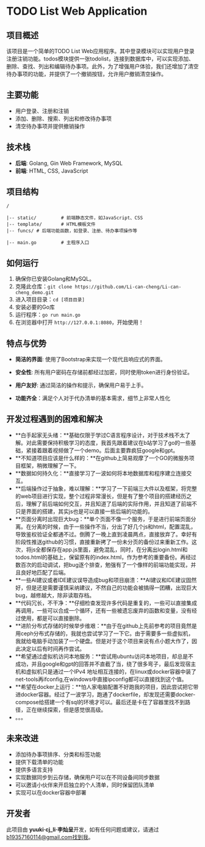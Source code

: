 # TODO List Web Application

## 项目概述
该项目是一个简单的TODO List Web应用程序。其中登录模块可以实现用户登录注册注销功能。todos模块提供一张todolist，连接到数据库中，可以实现添加、删除、查找、列出和编辑待办事项。此外，为了增强用户体验，我们还增加了清空待办事项的功能，并提供了一个撤销按钮，允许用户撤销清空操作。

## 主要功能
- 用户登录、注册和注销
- 添加、删除、搜索、列出和修改待办事项
- 清空待办事项并提供撤销操作

## 技术栈
- **后端**: Golang, Gin Web Framework, MySQL
- **前端**: HTML, CSS, JavaScript

## 项目结构
```
/

|-- static/         # 前端静态文件，如JavaScript、CSS
|-- template/       # HTML模板文件
|-- funcs/ # 后端功能函数，如登录、注册、待办事项操作等

|-- main.go         # 主程序入口
```

## 如何运行
1. 确保你已安装Golang和MySQL。
2. 克隆此仓库：`git clone https://github.com/Li-can-cheng/Li-can-cheng_demo.git`
3. 进入项目目录：`cd [项目目录]`
4. 安装必要的Go库
5. 运行程序：`go run main.go`
6. 在浏览器中打开 `http://127.0.0.1:8080`，开始使用！

## 特点与优势
- **简洁的界面**: 使用了Bootstrap来实现一个现代且响应式的界面。

- **安全性**: 所有用户密码在存储前都经过加密，同时使用token进行身份验证。

- **用户友好**: 通过简洁的操作和提示，确保用户易于上手。

- **功能齐全**：满足个人对于代办清单的基本需求，细节上非常人性化

  

## 开发过程遇到的困难和解决

- **白手起家无头绪：**基础仅限于学过C语言程序设计，对于技术栈不太了解。对此需要保持积极学习的态度，我首先跟着建议在b站学习了go的一些基础，紧接着跟着视频做了一个demo。后面主要靠疯狂google和gpt。
- **不知道项目应该是什么样的：**在github上简易观摩了一个GO的微服务项目框架，稍微理解了一下。
- **数据如何持久化：**直接学习了一波如何将本地数据库和程序建立连接交互。
- **后端操作过于抽象，难以理解：**学习了一下前端三大件以及框架，将完整的web项目进行实现，整个过程非常漫长，但是有了整个项目的搭建经历之后，理解了前后端如何交互，并且知道了后端的实际作用，并且知道了前端不只是界面的搭建，其实js也是可以直接一些后端的功能的。
- **页面分离时出现巨大bug：**单个页面不像一个服务，于是进行前端页面分离。在分离的时候，由于一些操作不当，分出了好几个js和html，配置混乱，导致鉴权验证全都通不过。倒腾了一晚上直到凌晨两点，直接放弃了。幸好有阶段性推送github的习惯，直接重新拷了一份未分页的备份过来重新工作。这次，将js全都保存在app.js里面，避免混乱，同时，在分离出login.html和todos.html的基础上，保留原有的index.html，作为参考的重要备份。再经过数百次的启动调试，把bug逐个排查，勉强有了一个像样的前端功能实现，并且良好地匹配了后端。
- **一些AI建议或者IDE建议误导造成bug和项目崩溃：**AI建议和IDE建议固然好，但是还是需要谨慎采纳建议，不然自己的功能会被搞得一团糟，出现巨大bug，越修越大，除非读取存档。
- **代码冗长，不干净：**仔细检查发现许多代码是重复的，一些可以直接集成再调用，一些可以合成一个循环，还有一些被遗忘废弃的函数和变量，没有经过使用，都是可以直接删除。
- **进阶分布式存储的时候举步维艰：**由于在github上先前参考的项目竟然是用ceph分布式存储的，我就也尝试学习了一下它。由于需要多一些虚拟机，我就给电脑手动加装了一个硬盘。但是对于这个项目来说有点小题大作了，因此决定以后有时间再作尝试。
- **希望通过虚拟机访问本地服务：**尝试用ubuntu访问本地项目，却总是不成功，并且google和gpt的回答并不直截了当，绕了很多弯子，最后发现宿主机和虚拟机只是通过一个IPv4 地址相互连接的，在linux或docker容器中装了net-tools再ifconfig,在windows中直接ipconfig都可以直接找到这个值。
- **希望在docker上运行：**怕人家电脑配置不好跑我的项目，因此尝试把它带进docker容器。经过了一波学习，跑通了dockerfile，却发现还需要docker-compose给搭建一个有sql的环境才可以。最后还是卡在了容器里找不到路径，正在继续探索，但是感觉很高级。
- 。。。

## 未来改进
- 添加待办事项排序、分类和标签功能
- 提供下载清单的功能
- 提供多语言支持
- 实现数据同步到云存储，确保用户可以在不同设备间同步数据
- 可以邀请小伙伴来开启独立的个人清单，同时保留团队清单
- 实现可以在docker容器中部署

## 开发者
此项目由 **yuuki·cj_li·李灿呈**开发，如有任何问题或建议，请通过 b19357160114@gmail.com找到我。

